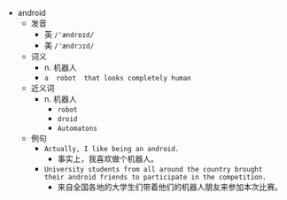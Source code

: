 - android
  - 发音
    - 英 `/'ændrɒɪd/`
    - 美 `/'ændrɔɪd/`
  - 词义
    - n. 机器人
    - `a  robot  that looks completely human`
  - 近义词
    - n. 机器人
      - `robot`
      - `droid`
      - `Automatons`
  - 例句
    - `Actually, I like being an android.`
      - 事实上，我喜欢做个机器人。
    - `University students from all around the country brought their android friends to participate in the competition.`
      - 来自全国各地的大学生们带着他们的机器人朋友来参加本次比赛。

